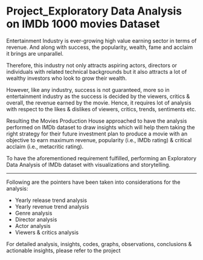 # Project_Exploratory Data Analysis on IMDb 1000 movies Dataset

Entertainment Industry is ever-growing high value earning sector in terms of revenue. And along with success, the popularity, wealth, fame and acclaim it brings are unparallel.

Therefore, this industry not only attracts aspiring actors, directors or individuals with related technical backgrounds but it also attracts a lot of wealthy investors who look to grow their wealth.

However, like any industry, success is not guaranteed, more so in entertainment industry as the success is decided by the viewers, critics & overall, the revenue earned by the movie. Hence, it requires lot of analysis with respect to the likes & dislikes of viewers, critics, trends, sentiments etc.

Resulting the Movies Production House approached to have the analysis performed on IMDb dataset to draw insights which will help them taking the right strategy for their future investment plan to produce a movie with an objective to earn maximum revenue, popularity (i.e., IMDb rating) & critical acclaim (i.e., metacritic rating).

To have the aforementioned requirement fulfilled, performing an Exploratory Data Analysis of IMDb dataset with visualizations and storytelling.

------------------------------------------------------------------------------------------------------------------------------------------------------------------------------------------------------------

Following are the pointers have been taken into considerations for the analysis:

- Yearly release trend analysis
- Yearly revenue trend analysis
- Genre analysis
- Director analysis
- Actor analysis
- Viewers & critics analysis

For detailed analysis, insights, codes, graphs, observations, conclusions & actionable insights, please refer to the project
